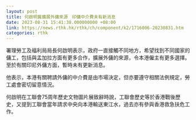 ```yaml
---
layout: post
title: 何啟明冀擴展外傭來源　印傭中介費未有新消息
date: 2023-08-31 15:41:38.000000000 +08:00
link: https://news.rthk.hk/rthk/ch/component/k2/1716006-20230831.htm
categories: rthk
---
```


署理勞工及福利局局長何啟明表示，政府一直接觸不同地方，希望找到不同國家的傭工，包括與孟加拉方面有更多合作，擴展外傭的來源，令本港僱主有更多選擇。至於有關印尼外傭方面，暫時未有更新消息。 

他表示，本港有關聘請外傭的中介費是由市場決定，但亦要遵守相關法例規定，勞工處會密切留意情況。

何啟明在工聯會75周年歷史文物圖片展致辭時說，工聯會歷史等於香港戰後歷史，又提到工聯會當年請求中央向本港輸送東江水，過去亦有參與香港救急扶危工作。
